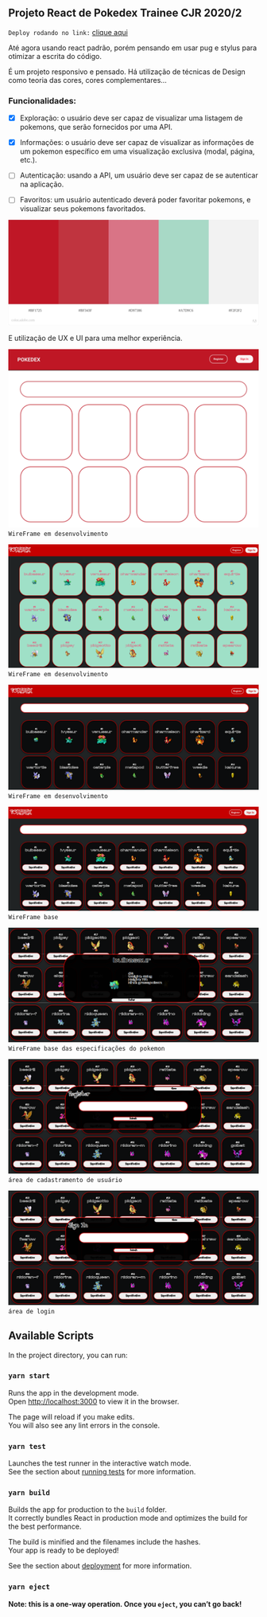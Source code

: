 ## Projeto React de Pokedex Trainee CJR 2020/2

`Deploy rodando no link:` [clique aqui](https://lveloz.netlify.app/)


Até agora usando react padrão, porém pensando em usar pug e stylus para otimizar a escrita do código.

É um projeto responsivo e pensado. Há utilização de técnicas de Design como teoria das cores, cores complementares...

### Funcionalidades:

- [x] Exploração: o usuário deve ser capaz de visualizar uma listagem de pokemons, que serão fornecidos por uma API.

- [x] Informações: o usuário deve ser capaz de visualizar as informações de um pokemon específico em uma visualização exclusiva (modal, página, etc.).

- [ ] Autenticação: usando a API, um usuário deve ser capaz de se autenticar na aplicação.

- [ ] Favoritos: um usuário autenticado deverá poder favoritar pokemons, e visualizar seus pokemons favoritados.

![paleta de cores utilizada, título 152 Brazilian Artists Pokedex Project](./wireframes/paletadecores.jpeg)

E utilização de UX e UI para uma melhor experiência.


![base que será montada o projeto](./wireframes/Pokedex.png)
`WireFrame em desenvolvimento`

![base que será montada o projeto](./wireframes/pokedexv0.5.png)
`WireFrame em desenvolvimento`


![base que será montada o projeto](./wireframes/pokedexV0.6.png)
`WireFrame em desenvolvimento`

![wireframe base](./wireframes/pokedexv1.0.png)
`WireFrame base`

![wireframe base](./wireframes/espec.png)
`WireFrame base das especificações do pokemon`

![wireframe base](./wireframes/register.png)
`área de cadastramento de usuário`

![wireframe base](./wireframes/login.png)
`área de login`



## Available Scripts

In the project directory, you can run:

### `yarn start`

Runs the app in the development mode.\
Open [http://localhost:3000](http://localhost:3000) to view it in the browser.

The page will reload if you make edits.\
You will also see any lint errors in the console.

### `yarn test`

Launches the test runner in the interactive watch mode.\
See the section about [running tests](https://facebook.github.io/create-react-app/docs/running-tests) for more information.

### `yarn build`

Builds the app for production to the `build` folder.\
It correctly bundles React in production mode and optimizes the build for the best performance.

The build is minified and the filenames include the hashes.\
Your app is ready to be deployed!

See the section about [deployment](https://facebook.github.io/create-react-app/docs/deployment) for more information.

### `yarn eject`

**Note: this is a one-way operation. Once you `eject`, you can’t go back!**